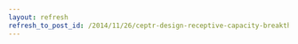 ```yaml
---
layout: refresh
refresh_to_post_id: /2014/11/26/ceptr-design-receptive-capacity-breakthrough
---
```

